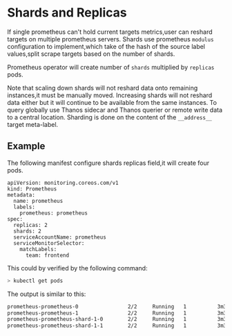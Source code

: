 # Shards and Replicas

If single prometheus can't hold current targets metrics,user can reshard targets on multiple prometheus servers.
Shards use prometheus `modulus` configuration to implement,which take of the hash of the source label values,split scrape targets based on the number of shards.

Prometheus operator will create  number of `shards` multiplied by `replicas` pods.

Note that scaling down shards will not reshard data onto remaining instances,it must be manually moved. Increasing shards will not reshard data either but it will continue to be available from the same instances. 
To query globally use Thanos sidecar and Thanos querier or remote write data to a central location. Sharding is done on the content of the `__address__` target meta-label.

## Example

The following manifest configure shards replicas field,it will create four pods.
```
apiVersion: monitoring.coreos.com/v1
kind: Prometheus
metadata:
  name: prometheus
  labels:
    prometheus: prometheus
spec:
  replicas: 2
  shards: 2
  serviceAccountName: prometheus
  serviceMonitorSelector:
    matchLabels:
      team: frontend
```

This could by verified by the following command:
  
```bash
> kubectl get pods
```
  
The output is similar to this:
  
```bash
prometheus-prometheus-0                2/2     Running   1          3m31s
prometheus-prometheus-1                2/2     Running   1          3m31s
prometheus-prometheus-shard-1-0        2/2     Running   1          3m31s
prometheus-prometheus-shard-1-1        2/2     Running   1          3m31s
```

